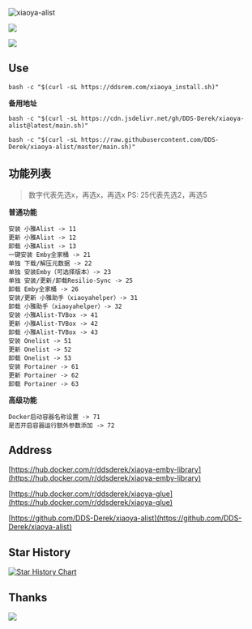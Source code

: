 ![xiaoya-alist](https://socialify.git.ci/DDS-Derek/xiaoya-alist/image?description=1&font=KoHo&forks=1&issues=1&logo=https%3A%2F%2Fraw.githubusercontent.com%2FDDS-Derek%2Fxiaoya-alist%2Fmaster%2Fassets%2Flogo.jpg&name=1&owner=1&pattern=Signal&pulls=1&stargazers=1&theme=Auto)

![](https://raw.githubusercontent.com/DDS-Derek/xiaoya-alist/master/assets/image.png)

![](https://raw.githubusercontent.com/DDS-Derek/xiaoya-alist/master/assets/image-1.png)

## Use

```shell
bash -c "$(curl -sL https://ddsrem.com/xiaoya_install.sh)"
```

**备用地址**

```shell
bash -c "$(curl -sL https://cdn.jsdelivr.net/gh/DDS-Derek/xiaoya-alist@latest/main.sh)"
```

```shell
bash -c "$(curl -sL https://raw.githubusercontent.com/DDS-Derek/xiaoya-alist/master/main.sh)"
```

## 功能列表

> 数字代表先选x，再选x，再选x 
> PS: 25代表先选2，再选5

**普通功能**

```
安装 小雅Alist -> 11
更新 小雅Alist -> 12
卸载 小雅Alist -> 13
一键安装 Emby全家桶 -> 21
单独 下载/解压元数据 -> 22
单独 安装Emby（可选择版本）-> 23
单独 安装/更新/卸载Resilio-Sync -> 25
卸载 Emby全家桶 -> 26
安装/更新 小雅助手（xiaoyahelper）-> 31
卸载 小雅助手（xiaoyahelper）-> 32
安装 小雅Alist-TVBox -> 41
更新 小雅Alist-TVBox -> 42
卸载 小雅Alist-TVBox -> 43
安装 Onelist -> 51
更新 Onelist -> 52
卸载 Onelist -> 53
安装 Portainer -> 61
更新 Portainer -> 62
卸载 Portainer -> 63
```

**高级功能**

```
Docker启动容器名称设置 -> 71
是否开启容器运行额外参数添加 -> 72
```

## Address

[https://hub.docker.com/r/ddsderek/xiaoya-emby-library](https://hub.docker.com/r/ddsderek/xiaoya-emby-library)

[https://hub.docker.com/r/ddsderek/xiaoya-glue](https://hub.docker.com/r/ddsderek/xiaoya-glue)

[https://github.com/DDS-Derek/xiaoya-alist](https://github.com/DDS-Derek/xiaoya-alist)

## Star History

[![Star History Chart](https://api.star-history.com/svg?repos=DDS-Derek/xiaoya-alist&type=Date)](https://star-history.com/#DDS-Derek/xiaoya-alist)

## Thanks

<a href="https://github.com/DDS-Derek/xiaoya-alist/graphs/contributors"><img src="https://contrib.rocks/image?repo=DDS-Derek/xiaoya-alist"></a>